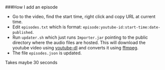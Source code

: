 ###How I add an episode
* Go to the video, find the start time, right click and copy URL at current time.
* Edit `episodes.txt` which is format: `episode:youtube-id:start-time:date-published`.
* Run `updater.sh` which just runs `Importer.jar` pointing to the public directory where the audio files are hosted.
This will download the youtube video using [youtube-dl](https://github.com/rg3/youtube-dl) and converts it using
[ffmpeg](https://ffmpeg.org/).
* The file `episodes.json` is updated.

Takes maybe 30 seconds